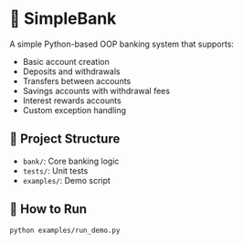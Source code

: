 # 🏦 SimpleBank

A simple Python-based OOP banking system that supports:

- Basic account creation
- Deposits and withdrawals
- Transfers between accounts
- Savings accounts with withdrawal fees
- Interest rewards accounts
- Custom exception handling

## 📁 Project Structure
- `bank/`: Core banking logic
- `tests/`: Unit tests
- `examples/`: Demo script

## 🚀 How to Run

```bash
python examples/run_demo.py
